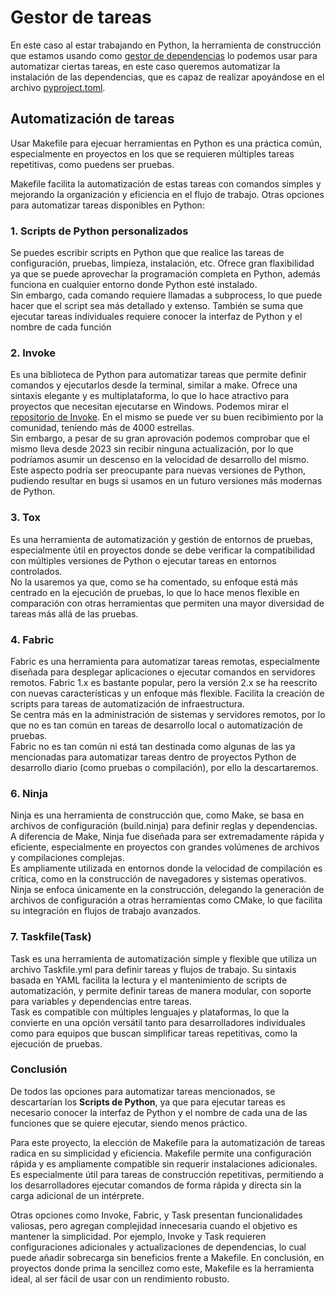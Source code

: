 # Gestor de tareas
En este caso al estar trabajando en Python, la herramienta de construcción que estamos usando como [gestor de dependencias](./gestor_dependencias.md) lo podemos usar para automatizar ciertas tareas, en este caso queremos automatizar la instalación de las dependencias, que es capaz de realizar apoyándose en el archivo [pyproject.toml](../pyproject.toml). 

## Automatización de tareas
Usar Makefile para ejecuar herramientas en Python es una práctica común, especialmente en proyectos en los que se requieren múltiples tareas repetitivas, como puedens ser pruebas. 

Makefile facilita la automatización de estas tareas con comandos simples y mejorando la organización y eficiencia en el flujo de trabajo. Otras opciones para automatizar tareas disponibles en Python:
### 1. Scripts de Python personalizados
Se puedes escribir scripts en Python que que realice las tareas de configuración, pruebas, limpieza, instalación, etc. Ofrece gran flaxibilidad ya que se puede aprovechar la programación completa en Python, además funciona en cualquier entorno donde Python esté instalado.   
Sin embargo, cada comando requiere llamadas a subprocess, lo que puede hacer que el script sea más detallado y extenso. También se suma que ejecutar tareas individuales requiere conocer la interfaz de Python y el nombre de cada función
### 2. Invoke
Es una biblioteca de Python para automatizar tareas que permite definir comandos y ejecutarlos desde la terminal, similar a make. Ofrece una sintaxis elegante y es multiplataforma, lo que lo hace atractivo para proyectos que necesitan ejecutarse en Windows.
Podemos mirar el [repositorio de Invoke](https://github.com/pyinvoke/invoke). En el mismo se puede ver su buen recibimiento por la comunidad, teniendo más de 4000 estrellas.  
Sin embargo, a pesar de su gran aprovación podemos comprobar que el mismo lleva desde 2023 sin recibir ninguna actualización, por lo que podríamos asumir un descenso en la velocidad de desarrollo del mismo. Este aspecto podría ser preocupante para nuevas versiones de Python, pudiendo resultar en bugs si usamos en un futuro versiones más modernas de Python.
### 3. Tox
Es una herramienta de automatización y gestión de entornos de pruebas, especialmente útil en proyectos donde se debe verificar la compatibilidad con múltiples versiones de Python o ejecutar tareas en entornos controlados.  
No la usaremos ya que, como se ha comentado, su enfoque está más centrado en la ejecución de pruebas, lo que lo hace menos flexible en comparación con otras herramientas que permiten una mayor diversidad de tareas más allá de las pruebas.
### 4. Fabric
Fabric es una herramienta para automatizar tareas remotas, especialmente diseñada para desplegar aplicaciones o ejecutar comandos en servidores remotos. Fabric 1.x es bastante popular, pero la versión 2.x se ha reescrito con nuevas características y un enfoque más flexible. Facilita la creación de scripts para tareas de automatización de infraestructura.  
Se centra más en la administración de sistemas y servidores remotos, por lo que no es tan común en tareas de desarrollo local o automatización de pruebas.  
Fabric no es tan común ni está tan destinada como algunas de las ya mencionadas para automatizar tareas dentro de proyectos Python de desarrollo diario (como pruebas o compilación), por ello la descartaremos.
### 6. Ninja
Ninja es una herramienta de construcción que, como Make, se basa en archivos de configuración (build.ninja) para definir reglas y dependencias. A diferencia de Make, Ninja fue diseñada para ser extremadamente rápida y eficiente, especialmente en proyectos con grandes volúmenes de archivos y compilaciones complejas.  
Es ampliamente utilizada en entornos donde la velocidad de compilación es crítica, como en la construcción de navegadores y sistemas operativos. Ninja se enfoca únicamente en la construcción, delegando la generación de archivos de configuración a otras herramientas como CMake, lo que facilita su integración en flujos de trabajo avanzados.
### 7. Taskfile(Task)
Task es una herramienta de automatización simple y flexible que utiliza un archivo Taskfile.yml para definir tareas y flujos de trabajo. Su sintaxis basada en YAML facilita la lectura y el mantenimiento de scripts de automatización, y permite definir tareas de manera modular, con soporte para variables y dependencias entre tareas.  
Task es compatible con múltiples lenguajes y plataformas, lo que la convierte en una opción versátil tanto para desarrolladores individuales como para equipos que buscan simplificar tareas repetitivas, como la ejecución de pruebas.

### Conclusión
De todos las opciones para automatizar tareas mencionados, se descartarían los **Scripts de Python**, ya que para ejecutar tareas es necesario conocer la interfaz de Python y el nombre de cada una de las funciones que se quiere ejecutar, siendo menos práctico.

Para este proyecto, la elección de Makefile para la automatización de tareas radica en su simplicidad y eficiencia. Makefile permite una configuración rápida y es ampliamente compatible sin requerir instalaciones adicionales. Es especialmente útil para tareas de construcción repetitivas, permitiendo a los desarrolladores ejecutar comandos de forma rápida y directa sin la carga adicional de un intérprete.

Otras opciones como Invoke, Fabric, y Task presentan funcionalidades valiosas, pero agregan complejidad innecesaria cuando el objetivo es mantener la simplicidad. Por ejemplo, Invoke y Task requieren configuraciones adicionales y actualizaciones de dependencias, lo cual puede añadir sobrecarga sin beneficios frente a Makefile. En conclusión, en proyectos donde prima la sencillez como este, Makefile es la herramienta ideal, al ser fácil de usar con un rendimiento robusto.